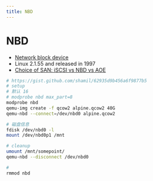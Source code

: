 ```yaml
---
title: NBD
---
```


# NBD

* [Network block device](https://en.wikipedia.org/wiki/Network_block_device)
* Linux 2.1.55 and released in 1997
* [Choice of SAN: iSCSI vs NBD vs AOE](https://www.reddit.com/r/HomeServer/comments/954ns2/choice_of_san_iscsi_vs_nbd_vs_aoe/)

```bash
# https://gist.github.com/shamil/62935d9b456a6f9877b5
# setup
# 默认 16
# modprobe nbd max_part=8
modprobe nbd
qemu-img create -f qcow2 alpine.qcow2 40G
qemu-nbd --connect=/dev/nbd0 alpine.qcow2

# 磁盘信息
fdisk /dev/nbd0 -l
mount /dev/nbd0p1 /mnt

# cleanup
umount /mnt/somepoint/
qemu-nbd --disconnect /dev/nbd0

#
rmmod nbd
```

